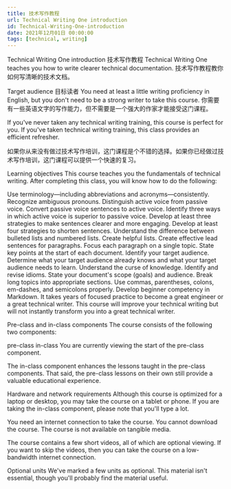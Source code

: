 ```yaml
---
title: 技术写作教程
url: Technical Writing One introduction
id: Technical-Writing-One-introduction
date: 2021年12月01日 00:00:00
tags: [technical, writing]
---
```



Technical Writing One introduction 
技术写作教程
Technical Writing One teaches you how to write clearer technical documentation.
技术写作教程教你如何写清晰的技术文档。

Target audience
目标读者
You need at least a little writing proficiency in English, but you don't need to be a strong writer to take this course.
你需要有一些英语文字的写作能力，但不需要是一个强大的作家才能接受这门课程。

If you've never taken any technical writing training, this course is perfect for you. If you've taken technical writing training, this class provides an efficient refresher.


如果你从来没有做过技术写作培训，这门课程是个不错的选择。如果你已经做过技术写作培训，这门课程可以提供一个快速的复习。

Learning objectives
This course teaches you the fundamentals of technical writing. After completing this class, you will know how to do the following:

Use terminology—including abbreviations and acronyms—consistently.
Recognize ambiguous pronouns.
Distinguish active voice from passive voice.
Convert passive voice sentences to active voice.
Identify three ways in which active voice is superior to passive voice.
Develop at least three strategies to make sentences clearer and more engaging.
Develop at least four strategies to shorten sentences.
Understand the difference between bulleted lists and numbered lists.
Create helpful lists.
Create effective lead sentences for paragraphs.
Focus each paragraph on a single topic.
State key points at the start of each document.
Identify your target audience.
Determine what your target audience already knows and what your target audience needs to learn.
Understand the curse of knowledge.
Identify and revise idioms.
State your document's scope (goals) and audience.
Break long topics into appropriate sections.
Use commas, parentheses, colons, em-dashes, and semicolons properly.
Develop beginner competency in Markdown.
It takes years of focused practice to become a great engineer or a great technical writer. This course will improve your technical writing but will not instantly transform you into a great technical writer.

Pre-class and in-class components
The course consists of the following two components:

pre-class
in-class
You are currently viewing the start of the pre-class component.

The in-class component enhances the lessons taught in the pre-class components. That said, the pre-class lessons on their own still provide a valuable educational experience.

Hardware and network requirements
Although this course is optimized for a laptop or desktop, you may take the course on a tablet or phone. If you are taking the in-class component, please note that you'll type a lot.

You need an internet connection to take the course. You cannot download the course. The course is not available on tangible media.

The course contains a few short videos, all of which are optional viewing. If you want to skip the videos, then you can take the course on a low-bandwidth internet connection.

Optional units
We've marked a few units as optional. This material isn't essential, though you'll probably find the material useful.


